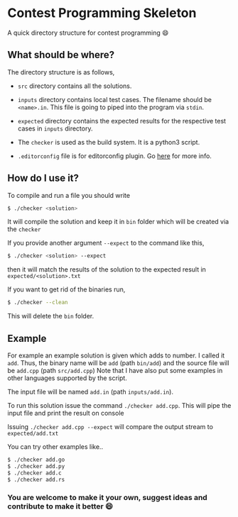 Contest Programming Skeleton
============================

A quick directory structure for contest programming :smile:

What should be where?
---------------------

The directory structure is as follows,
- `src` directory contains all the solutions.

- `inputs` directory contains local test cases. The filename should be `<name>.in`. This file is going to piped into the program via `stdin`.

- `expected` directory contains the expected results for the respective test cases in `inputs` directory.

- The `checker` is used as the build system. It is a python3 script.

- `.editorconfig` file is for editorconfig plugin. Go [here](http://editorconfig.org/) for more info.

How do I use it?
----------------
To compile and run a file you should write
```bash
$ ./checker <solution>
```

It will compile the solution and keep it in `bin` folder which will be created via the `checker`

If you provide another argument `--expect` to the command like this,
```bash
$ ./checker <solution> --expect
```

then it will match the results of the solution to the expected result in `expected/<solution>.txt`

If you want to get rid of the binaries run,
```bash
$ ./checker --clean
```
This will delete the `bin` folder.

Example
-------

For example an example solution is given which adds to number. I called it `add`.
Thus, the binary name will be `add` (path `bin/add`) and the source file will be `add.cpp` (path `src/add.cpp`)
Note that I have also put some examples in other languages supported by the script.

The input file will be named `add.in` (path `inputs/add.in`).

To run this solution issue the command `./checker add.cpp`. This will pipe the input file and print the result on console

Issuing `./checker add.cpp --expect` will compare the output stream to `expected/add.txt`

You can try other examples like..
```bash
$ ./checker add.go
$ ./checker add.py
$ ./checker add.c
$ ./checker add.rs
```

### You are welcome to make it your own, suggest ideas and contribute to make it better :smile:
